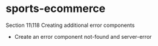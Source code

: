 # sports-ecommerce

Section 11\118 Creating additional error components
- Create an error component not-found and server-error










